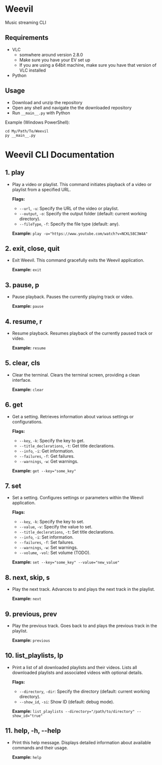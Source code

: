 # Weevil
Music streaming CLI
 

## Requirements
- VLC
    - somwhere around version 2.8.0
    - Make sure you have your EV set up
    - If you are using a 64bit machine, make sure you have that version of VLC installed
- Python


## Usage
- Download and unzip the repository
- Open any shell and navigate the the downloaded repository
- Run `__main__.py` with Python

Example (Windows PowerShell):
```
cd My/Path/To/Weevil
py __main__.py
```


# Weevil CLI Documentation

## 1. play
   - Play a video or playlist.
     This command initiates playback of a video or playlist from a specified URL.
     
     **Flags:**
       - `--url`, `-u`: Specify the URL of the video or playlist.
       - `--output`, `-o`: Specify the output folder (default: current working directory).
       - `--fileType`, `-f`: Specify the file type (default: any).
       
     **Example:** `play -u="https://www.youtube.com/watch?v=NCKL58C3W4A"`

## 2. exit, close, quit
   - Exit Weevil.
     This command gracefully exits the Weevil application.
     
     **Example:** `exit`

## 3. pause, p
   - Pause playback.
     Pauses the currently playing track or video.
     
     **Example:** `pause`

## 4. resume, r
   - Resume playback.
     Resumes playback of the currently paused track or video.
     
     **Example:** `resume`

## 5. clear, cls
   - Clear the terminal.
     Clears the terminal screen, providing a clean interface.
     
     **Example:** `clear`

## 6. get
   - Get a setting.
     Retrieves information about various settings or configurations.
     
     **Flags:**
       - `--key`, `-k`: Specify the key to get.
       - `--title_declerations`, `-t`: Get title declarations.
       - `--info`, `-i`: Get information.
       - `--failures`, `-f`: Get failures.
       - `--warnings`, `-w`: Get warnings.
     
     **Example:** `get --key="some_key"`

## 7. set
   - Set a setting.
     Configures settings or parameters within the Weevil application.
     
     **Flags:**
       - `--key`, `-k`: Specify the key to set.
       - `--value`, `-v`: Specify the value to set.
       - `--title_declerations`, `-t`: Set title declarations.
       - `--info`, `-i`: Set information.
       - `--failures`, `-f`: Set failures.
       - `--warnings`, `-w`: Set warnings.
       - `--volume`, `-vol`: Set volume (TODO).
     
     **Example:** `set --key="some_key" --value="new_value"`

## 8. next, skip, s
   - Play the next track.
     Advances to and plays the next track in the playlist.

     **Example:** `next`

## 9. previous, prev
   - Play the previous track.
     Goes back to and plays the previous track in the playlist.

     **Example:** `previous`

## 10. list_playlists, lp 
   - Print a list of all downloaded playlists and their videos.
      Lists all downloaded playlists and associated videos with optional details.
      
      **Flags:**
        - `--directory`, `-dir`: Specify the directory (default: current working directory).
        - `--show_id`, `-si`: Show ID (default: debug mode).
      
      **Example:** `list_playlists --directory="/path/to/directory" --show_id="true"`

## 11. help, -h, --help
   - Print this help message.
      Displays detailed information about available commands and their usage.
      
      **Example:** `help`
